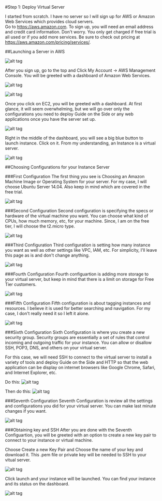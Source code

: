 #Step 1: Deploy Virtual Server


I started from scratch. I have no server so I will sign up for AWS or Amazon Web Services which provides cloud servers.  
Go to https://aws.amazon.com. To sign up, you will need an email address and credit card information. Don't worry. You only get charged if free trial is all used or if you add more services. Be sure to check out pricing at https://aws.amazon.com/pricing/services/. 


##Launching a Server in AWS


![alt tag](https://github.com/TonyMeiDeveloper/GuideOnTheSide/blob/master/GuidePictures/AWS.png)


After you sign up, go to the top and Click My Account -> AWS Management Console. You will be greeted with a dashboard of Amazon Web Services.


![alt tag](https://github.com/TonyMeiDeveloper/GuideOnTheSide/blob/master/GuidePictures/Dashboard1.png)


![alt tag](https://github.com/TonyMeiDeveloper/GuideOnTheSide/blob/master/GuidePictures/Dashboard2.png)


Once you click on EC2, you will be greeted with a dashboard. At first glance, it will seem overwhelming, but we will go over only the configurations you need to deploy Guide on the Side or any web applications once you have the server set up.    


![alt tag](https://github.com/TonyMeiDeveloper/GuideOnTheSide/blob/master/GuidePictures/CreateInstance1.png)   



Right in the middle of the dashboard, you will see a big blue button to launch instance. Click on it. From my understanding, an Instance is a virtual server. 


![alt tag](https://github.com/TonyMeiDeveloper/GuideOnTheSide/blob/master/GuidePictures/CreateInstance2.png)


##Choosing Configurations for your Instance Server

###First Configuration
The first thing you see is Choosing an Amazon Machine Image or Operating System for your server. For my case, I will choose Ubuntu Server 14.04. Also keep in mind which are covered in the free trial. 


![alt tag](https://github.com/TonyMeiDeveloper/GuideOnTheSide/blob/master/GuidePictures/config1.png)


###Second Configuration
Second configuration is specifying the specs or hardware of the virtual machine you want. You can choose what kind of CPUs, how much memory, etc, for your machine. Since, I am on the free tier, I will choose the t2.micro type.  


![alt tag](https://github.com/TonyMeiDeveloper/GuideOnTheSide/blob/master/GuidePictures/config2.png)


###Third Configuration
Third configuration is setting how many instance you want as well as other settings like VPC, IAM, etc. For simplicity, I'll leave this page as is and don't change anything.     


![alt tag](https://github.com/TonyMeiDeveloper/GuideOnTheSide/blob/master/GuidePictures/config3.png)


###Fourth Configuration 
Fourth configuartion is adding more storage to your virtual server, but keep in mind that there is a limit on storage for Free Tier customers. 


![alt tag](https://github.com/TonyMeiDeveloper/GuideOnTheSide/blob/master/GuidePictures/config4.png)


###Fifth Configuration
Fifth configuration is about tagging instances and resources. I believe it is used for better searching and navigation. For my case, I don't really need it so I left it alone. 


![alt tag](https://github.com/TonyMeiDeveloper/GuideOnTheSide/blob/master/GuidePictures/config5.png)


###Sixth Configuration
Sixth Configuration is where you create a new security group. Security groups are essentially a set of rules that control incoming and outgoing traffic for your instance. You can allow or disallow SSH, POP3, DNS, and others on your virtual server.      

For this case, we will need SSH to connect to the virtual server to install a variety of tools and deploy Guide on the Side and HTTP so that the web application can be display on internet browsers like Google Chrome, Safari, and Internet Explorer, etc. 

Do this: 
![alt tag](https://github.com/TonyMeiDeveloper/GuideOnTheSide/blob/master/GuidePictures/config6.png)


Then do this: 
![alt tag](https://github.com/TonyMeiDeveloper/GuideOnTheSide/blob/master/GuidePictures/config6.5.png)


###Seventh Configuration
Seventh Configuration is review all the settings and configurations you did for your virtual server. You can make last minute changes if you want.


![alt tag](https://github.com/TonyMeiDeveloper/GuideOnTheSide/blob/master/GuidePictures/config7.png)


###Obtaining key and SSH
After you are done with the Seventh Configuartion, you will be greeted with an option to create a new key pair to connect to your instance or virtual machine. 

Choose Create a new Key Pair and Choose the name of your key and download it. This .pem file or private key will be needed to SSH to your vitual server.  

![alt tag](https://github.com/TonyMeiDeveloper/GuideOnTheSide/blob/master/GuidePictures/config7.5.png)


Click launch and your instance will be launched. You can find your instance and its status on the dashboard. 


![alt tag](https://github.com/TonyMeiDeveloper/GuideOnTheSide/blob/master/GuidePictures/instancedashboard.png)








